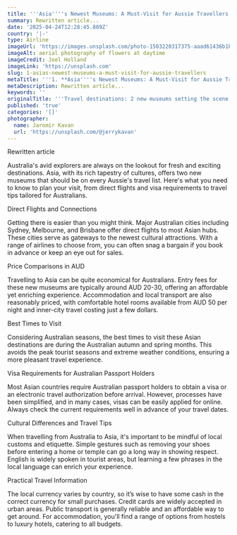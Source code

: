 ```yaml
---
title: '''Asia''''s Newest Museums: A Must-Visit for Aussie Travellers'''
summary: Rewritten article...
date: '2025-04-24T12:28:45.809Z'
country: '|-'
type: Airline
imageUrl: 'https://images.unsplash.com/photo-1503220317375-aaad61436b1b'
imageAlt: aerial photography of flowers at daytime
imageCredit: Joel Holland
imageLink: 'https://unsplash.com'
slug: 1-asias-newest-museums-a-must-visit-for-aussie-travellers
metaTitle: '''1. **Asia''''s Newest Museums: A Must-Visit for Aussie Travellers**'''
metaDescription: Rewritten article...
keywords: ''
originalTitle: '''Travel destinations: 2 new museums setting the scene in Asia - ArtsHub'''
published: 'true'
categories: '[]'
photographer:
  name: Jaromir Kavan
  url: 'https://unsplash.com/@jerrykavan'
---
```







Rewritten article

Australia's avid explorers are always on the lookout for fresh and exciting destinations. Asia, with its rich tapestry of cultures, offers two new museums that should be on every Aussie's travel list. Here's what you need to know to plan your visit, from direct flights and visa requirements to travel tips tailored for Australians.

Direct Flights and Connections

Getting there is easier than you might think. Major Australian cities including Sydney, Melbourne, and Brisbane offer direct flights to most Asian hubs. These cities serve as gateways to the newest cultural attractions. With a range of airlines to choose from, you can often snag a bargain if you book in advance or keep an eye out for sales.

Price Comparisons in AUD

Travelling to Asia can be quite economical for Australians. Entry fees for these new museums are typically around AUD 20-30, offering an affordable yet enriching experience. Accommodation and local transport are also reasonably priced, with comfortable hotel rooms available from AUD 50 per night and inner-city travel costing just a few dollars.

Best Times to Visit

Considering Australian seasons, the best times to visit these Asian destinations are during the Australian autumn and spring months. This avoids the peak tourist seasons and extreme weather conditions, ensuring a more pleasant travel experience.

Visa Requirements for Australian Passport Holders

Most Asian countries require Australian passport holders to obtain a visa or an electronic travel authorization before arrival. However, processes have been simplified, and in many cases, visas can be easily applied for online. Always check the current requirements well in advance of your travel dates.

Cultural Differences and Travel Tips

When travelling from Australia to Asia, it's important to be mindful of local customs and etiquette. Simple gestures such as removing your shoes before entering a home or temple can go a long way in showing respect. English is widely spoken in tourist areas, but learning a few phrases in the local language can enrich your experience.

Practical Travel Information

The local currency varies by country, so it’s wise to have some cash in the correct currency for small purchases. Credit cards are widely accepted in urban areas. Public transport is generally reliable and an affordable way to get around. For accommodation, you'll find a range of options from hostels to luxury hotels, catering to all budgets.
